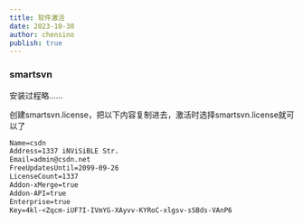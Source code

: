 ```yaml
---
title: 软件激活 
date: 2023-10-30
author: chensino
publish: true
---
```


### smartsvn

安装过程略......

创建smartsvn.license，把以下内容复制进去，激活时选择smartsvn.license就可以了
~~~txt
Name=csdn  
Address=1337 iNViSiBLE Str.  
Email=admin@csdn.net  
FreeUpdatesUntil=2099-09-26  
LicenseCount=1337  
Addon-xMerge=true  
Addon-API=true  
Enterprise=true  
Key=4kl-<Zqcm-iUF7I-IVmYG-XAyvv-KYRoC-xlgsv-sSBds-VAnP6
~~~
